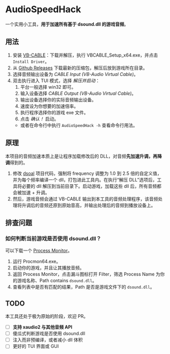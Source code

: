 # AudioSpeedHack

一个实用小工具，**用于加速所有基于 dsound.dll 的游戏音频**。

## 用法

1. 安装 [VB-CABLE](https://vb-audio.com/Cable/)：下载并解压，执行 VBCABLE_Setup_x64.exe，并点击 `Install Driver`。
2. 从 [Github Releases](https://github.com/lxl66566/AudioSpeedHack/releases) 下载最新的压缩包，解压后放到游戏所在目录。
3. 选择音频输出设备为 _CABLE Input (VB-Audio Virtual Cable)_。
4. 双击执行进入 TUI 模式，选择 _解压并启动_：
   1. 平台一般选择 win32 即可。
   2. 输入设备选择 _CABLE Output (VB-Audio Virtual Cable)_。
   3. 输出设备选择你的实际音频输出设备。
   4. 速度设为你想要的加速倍率。
   5. 执行程序选择你的游戏 exe 文件。
   6. 点击 _确认！_ 启动。
   - 或者在命令行中执行 `AudioSpeedHack -h` 查看命令行用法。

## 原理

本项目的音频加速本质上是让程序加载修改后的 DLL，对音频**先加速升调，再降调**得到的。

1. 修改 [dsoal](https://github.com/lxl66566/dsoal) 项目代码，强制将 frequency 调整为 1.0 到 2.5 倍的自定义值，并为每个频率编译一个 dll，打包进此工具内。在执行“解压 DLL”选项后，工具将必要的 dll 解压到当前目录下。启动游戏，加载这些 dll 后，所有音频都会被加速 + 升调。
2. 然后，游戏音频会通过 VB-CABLE 输出到本工具的音频处理程序，该音频处理将升调后的音频还原到原始音高，并输出处理后的音频到播放设备上。

## 排查问题

### 如何判断当前游戏是否使用 dsound.dll？

可以下载一个 [Process Monitor](https://learn.microsoft.com/en-us/sysinternals/downloads/procmon)。

1. 运行 Procmon64.exe。
2. 启动你的游戏，并且让其播放音频。
3. 返回 Process Monitor，点击漏斗图标打开 Filter，筛选 Process Name 为你的游戏名称、Path contains `dsound.dll`。
4. 查看列表中是否有匹配的结果，Path 是否是游戏文件下的 `dsound.dll`。

## TODO

本工具还处于极为原始的阶段，欢迎 PR。

- [ ] **支持 xaudio2 与其他音频 API**
- [ ] 傻瓜式判断游戏是否使用 dsound.dll
- [ ] 注入而非预编译，或者减小 dll 体积
- [ ] 更好的 TUI 界面或 GUI
